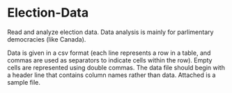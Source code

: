 # Election-Data
Read and analyze election data. Data analysis is mainly for parlimentary democracies (like Canada).

Data is given in a csv format (each line represents a row in a table, and commas are used as separators to indicate cells within the row). Empty cells are represented using double commas. The data file should begin with a header line that contains column names rather than data. Attached is a sample file.
